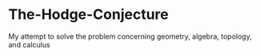 # The-Hodge-Conjecture
My attempt to solve the problem concerning geometry, algebra, topology, and calculus
